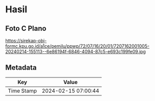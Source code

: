 # Hasil

## Foto C Plano

https://sirekap-obj-formc.kpu.go.id/a1ce/pemilu/ppwp/72/07/16/20/01/7207162001005-20240214-155113--6e86194f-6846-4094-87c5-e693c199fe09.jpg


## Metadata

| Key        | Value               |
| ---------- | ------------------- |
| Time Stamp | 2024-02-15 07:00:44 |



